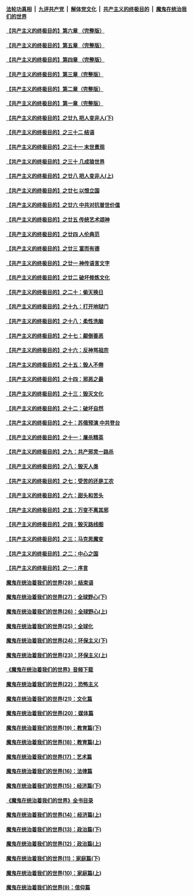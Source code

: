 ####  [法轮功真相](../../../../basic/blob/master/README.md?t=05270031) &nbsp;|&nbsp; [九评共产党](../../../../9ping.md/blob/master/README.md?t=05270031) &nbsp;|&nbsp; [解体党文化](../../../../jtdwh.md/blob/master/README.md?t=05270031)  &nbsp;|&nbsp; [共产主义的终极目的](../../../../gczydzjmd.md/blob/master/README.md?t=05270031) &nbsp;|&nbsp; [魔鬼在统治我们的世界](../../../../mgztzwmdsj.md/blob/master/README.md?t=05270031) 

#### [【共产主义的终极目的】第六章 （完整版）](../pages/nsc422/n11428913.md?t=05270031) 

#### [【共产主义的终极目的】第五章 （完整版）](../pages/nsc422/n11428912.md?t=05270031) 

#### [【共产主义的终极目的】第四章 （完整版）](../pages/nsc422/n11428907.md?t=05270031) 

#### [【共产主义的终极目的】第三章（完整版）](../pages/nsc422/n11428848.md?t=05270031) 

#### [【共产主义的终极目的】第二章（完整版）](../pages/nsc422/n11428831.md?t=05270031) 

#### [【共产主义的终极目的】第一章（完整版）](../pages/nsc422/n11417651.md?t=05270031) 

#### [【共产主义的终极目的】之廿九 把人变非人(下)](../pages/nsc422/n11344140.md?t=05270031) 

#### [【共产主义的终极目的】之三十二 结语](../pages/nsc422/n11360535.md?t=05270031) 

#### [【共产主义的终极目的】之三十一 末世景观](../pages/nsc422/n11351129.md?t=05270031) 

#### [【共产主义的终极目的】之三十 几成狼世界](../pages/nsc422/n11348280.md?t=05270031) 

#### [【共产主义的终极目的】之廿八 把人变非人(上)](../pages/nsc422/n11340492.md?t=05270031) 

#### [【共产主义的终极目的】之廿七 以恨立国](../pages/nsc422/n11336944.md?t=05270031) 

#### [【共产主义的终极目的】之廿六 中共对抗普世价值](../pages/nsc422/n11324785.md?t=05270031) 

#### [【共产主义的终极目的】之廿五 传统艺术颂神](../pages/nsc422/n11296396.md?t=05270031) 

#### [【共产主义的终极目的】之廿四 人伦典范](../pages/nsc422/n11296397.md?t=05270031) 

#### [【共产主义的终极目的】之廿三 富而有德](../pages/nsc422/n11283598.md?t=05270031) 

#### [【共产主义的终极目的】之廿一 神传语言文字](../pages/nsc422/n11263265.md?t=05270031) 

#### [【共产主义的终极目的】之廿二 破坏修炼文化](../pages/nsc422/n11245728.md?t=05270031) 

#### [【共产主义的终极目的】之二十：偷天换日](../pages/nsc422/n11238846.md?t=05270031) 

#### [【共产主义的终极目的】之十九：打开地狱门](../pages/nsc422/n11206376.md?t=05270031) 

#### [【共产主义的终极目的】之十八：柔性洗脑](../pages/nsc422/n11199994.md?t=05270031) 

#### [【共产主义的终极目的】之十七：颠倒善恶](../pages/nsc422/n11179782.md?t=05270031) 

#### [【共产主义的终极目的】之十六：反神骂祖宗](../pages/nsc422/n11166798.md?t=05270031) 

#### [【共产主义的终极目的】之十五：毁人不倦](../pages/nsc422/n11166792.md?t=05270031) 

#### [【共产主义的终极目的】之十四：邪恶之最](../pages/nsc422/n11150249.md?t=05270031) 

#### [【共产主义的终极目的】之十三：毁灭文化](../pages/nsc422/n11135227.md?t=05270031) 

#### [【共产主义的终极目的】之十二：破坏自然](../pages/nsc422/n11135214.md?t=05270031) 

#### [【共产主义的终极目的】之十：苏俄预演 中共登台](../pages/nsc422/n11118424.md?t=05270031) 

#### [【共产主义的终极目的】之十一：屠杀精英](../pages/nsc422/n11118442.md?t=05270031) 

#### [【共产主义的终极目的】之九：共产邪灵一路杀](../pages/nsc422/n11114139.md?t=05270031) 

#### [【共产主义的终极目的】之八：毁灭人类](../pages/nsc422/n11108503.md?t=05270031) 

#### [【共产主义的终极目的】之七：受苦的还是工农](../pages/nsc422/n11101809.md?t=05270031) 

#### [【共产主义的终极目的】之六：甜头和苦头](../pages/nsc422/n11096971.md?t=05270031) 

#### [【共产主义的终极目的】之五：万变不离其邪](../pages/nsc422/n11091285.md?t=05270031) 

#### [【共产主义的终极目的】之四：毁灭路线图](../pages/nsc422/n11086284.md?t=05270031) 

#### [【共产主义的终极目的】之三：马克思魔变](../pages/nsc422/n11061941.md?t=05270031) 

#### [【共产主义的终极目的】之二：中心之国](../pages/nsc422/n11047728.md?t=05270031) 

#### [【共产主义的终极目的】之一：序言](../pages/nsc422/n11086077.md?t=05270031) 

#### [魔鬼在统治着我们的世界(28)：结束语](../pages/nsc422/n10936246.md?t=05270031) 

#### [魔鬼在统治着我们的世界(27)：全球野心(下)](../pages/nsc422/n10928319.md?t=05270031) 

#### [魔鬼在统治着我们的世界(26)：全球野心(上)](../pages/nsc422/n10900318.md?t=05270031) 

#### [魔鬼在统治着我们的世界(25)：全球化](../pages/nsc422/n10788205.md?t=05270031) 

#### [魔鬼在统治着我们的世界(24)：环保主义(下)](../pages/nsc422/n10695307.md?t=05270031) 

#### [魔鬼在统治着我们的世界(23)：环保主义(上)](../pages/nsc422/n10688613.md?t=05270031) 

#### [《魔鬼在统治着我们的世界》音频下载](../pages/nsc422/n10635553.md?t=05270031) 

#### [魔鬼在统治着我们的世界(22)：恐怖主义](../pages/nsc422/n10614727.md?t=05270031) 

#### [魔鬼在统治着我们的世界(21)：文化篇](../pages/nsc422/n10597706.md?t=05270031) 

#### [魔鬼在统治着我们的世界(20)：媒体篇](../pages/nsc422/n10586579.md?t=05270031) 

#### [魔鬼在统治着我们的世界(19)：教育篇(下)](../pages/nsc422/n10564808.md?t=05270031) 

#### [魔鬼在统治着我们的世界(18)：教育篇(上)](../pages/nsc422/n10526970.md?t=05270031) 

#### [魔鬼在统治着我们的世界(17)：艺术篇](../pages/nsc422/n10499093.md?t=05270031) 

#### [魔鬼在统治着我们的世界(16)：法律篇](../pages/nsc422/n10485969.md?t=05270031) 

#### [魔鬼在统治着我们的世界(15)：经济篇(下)](../pages/nsc422/n10469975.md?t=05270031) 

#### [《魔鬼在统治着我们的世界》全书目录](../pages/nsc422/n10464261.md?t=05270031) 

#### [魔鬼在统治着我们的世界(14)：经济篇(上)](../pages/nsc422/n10457370.md?t=05270031) 

#### [魔鬼在统治着我们的世界(13)：政治篇(下)](../pages/nsc422/n10448270.md?t=05270031) 

#### [魔鬼在统治着我们的世界(12)：政治篇(上)](../pages/nsc422/n10444576.md?t=05270031) 

#### [魔鬼在统治着我们的世界(11)：家庭篇(下)](../pages/nsc422/n10440961.md?t=05270031) 

#### [魔鬼在统治着我们的世界(10)：家庭篇(上)](../pages/nsc422/n10435448.md?t=05270031) 

#### [魔鬼在统治着我们的世界(9)：信仰篇](../pages/nsc422/n10432159.md?t=05270031) 

